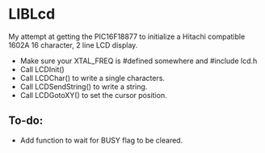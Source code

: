 # LIBLcd

My attempt at getting the PIC16F18877 to initialize a Hitachi compatible
1602A 16 character, 2 line LCD display.

* Make sure your XTAL_FREQ is #defined somewhere and #include lcd.h
* Call LCDInit()
* Call LCDChar() to write a single characters.
* Call LCDSendString() to write a string.
* Call LCDGotoXY() to set the cursor position.

## To-do:

* Add function to wait for BUSY flag to be cleared.

